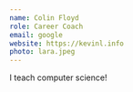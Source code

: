 ```yaml
---
name: Colin Floyd
role: Career Coach
email: google
website: https://kevinl.info
photo: lara.jpeg
---
```


I teach computer science!